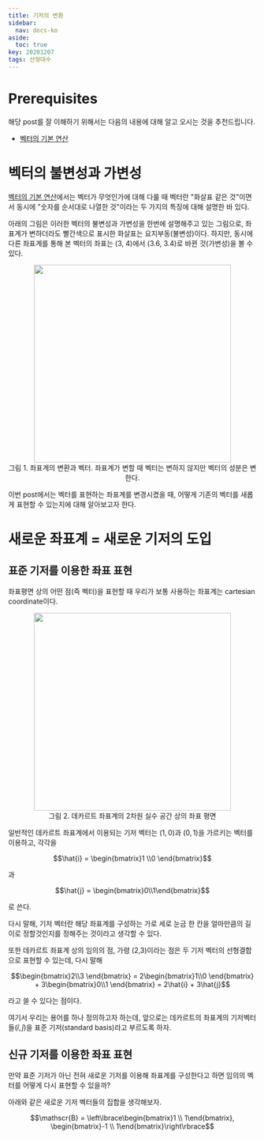 ```yaml
---
title: 기저의 변환
sidebar:
  nav: docs-ko
aside:
  toc: true
key: 20201207
tags: 선형대수
---
```


# Prerequisites

해당 post를 잘 이해하기 위해서는 다음의 내용에 대해 알고 오시는 것을 추천드립니다.

* [벡터의 기본 연산](https://angeloyeo.github.io/2020/09/07/basic_vector_operation.html)

# 벡터의 불변성과 가변성

[벡터의 기본 연산](https://angeloyeo.github.io/2020/09/07/basic_vector_operation.html)에서는 벡터가 무엇인가에 대해 다룰 때 벡터란 "화살표 같은 것"이면서 동시에 "숫자를 순서대로 나열한 것"이라는 두 가지의 특징에 대해 설명한 바 있다.

아래의 그림은 이러한 벡터의 불변성과 가변성을 한번에 설명해주고 있는 그림으로, 좌표계가 변하더라도 빨간색으로 표시한 화살표는 요지부동(불변성)이다. 하지만, 동시에 다른 좌표계를 통해 본 벡터의 좌표는 (3, 4)에서 (3.6, 3.4)로 바뀐 것(가변성)을 볼 수 있다.

<p align = "center">
  <img width = "400" src = "https://raw.githubusercontent.com/angeloyeo/angeloyeo.github.io/master/pics/2020-09-07-basic_vector_operation/pic1.png">
  <br>
  그림 1. 좌표계의 변환과 벡터. 좌표계가 변할 때 벡터는 변하지 않지만 벡터의 성분은 변한다.
</p>

이번 post에서는 벡터를 표현하는 좌표계를 변경시켰을 때, 어떻게 기존의 벡터를 새롭게 표현할 수 있는지에 대해 알아보고자 한다.

# 새로운 좌표계 = 새로운 기저의 도입

## 표준 기저를 이용한 좌표 표현

좌표평면 상의 어떤 점(즉 벡터)을 표현할 때 우리가 보통 사용하는 좌표계는 cartesian coordinate이다.

<p align = "center">
  <img width = "400" src = "https://raw.githubusercontent.com/angeloyeo/angeloyeo.github.io/master/pics/2020-12-07-change_of_basis/Cartesian-coordinate-system.png">
  <br>
  그림 2. 데카르트 좌표계의 2차원 실수 공간 상의 좌표 평면
</p>

일반적인 데카르트 좌표계에서 이용되는 기저 벡터는 $(1,0)$과 $(0,1)$을 가르키는 벡터를 이용하고, 각각을

$$\hat{i} = \begin{bmatrix}1 \\0 \end{bmatrix}$$

과

$$\hat{j} = \begin{bmatrix}0\\1\end{bmatrix}$$

로 쓴다.

다시 말해, 기저 벡터란 해당 좌표계를 구성하는 가로 세로 눈금 한 칸을 얼마만큼의 길이로 정할것인지를 정해주는 것이라고 생각할 수 있다.

또한 데카르트 좌표계 상의 임의의 점, 가령 (2,3)이라는 점은 두 기저 벡터의 선형결합으로 표현할 수 있는데, 다시 말해

$$\begin{bmatrix}2\\3 \end{bmatrix} = 2\begin{bmatrix}1\\0 \end{bmatrix} + 3\begin{bmatrix}0\\1 \end{bmatrix} = 2\hat{i} + 3\hat{j}$$

라고 쓸 수 있다는 점이다.

여기서 우리는 용어를 하나 정의하고자 하는데, 앞으로는 데카르트의 좌표계의 기저벡터들($\hat{i}, \hat{j}$)을 표준 기저(standard basis)라고 부르도록 하자.

## 신규 기저를 이용한 좌표 표현

만약 표준 기저가 아닌 전혀 새로운 기저를 이용해 좌표계를 구성한다고 하면 임의의 벡터를 어떻게 다시 표현할 수 있을까?

아래와 같은 새로운 기저 벡터들의 집합을 생각해보자.

$$\mathscr{B} = \left\lbrace\begin{bmatrix}1 \\ 1\end{bmatrix}, \begin{bmatrix}-1 \\ 1\end{bmatrix}\right\rbrace$$

